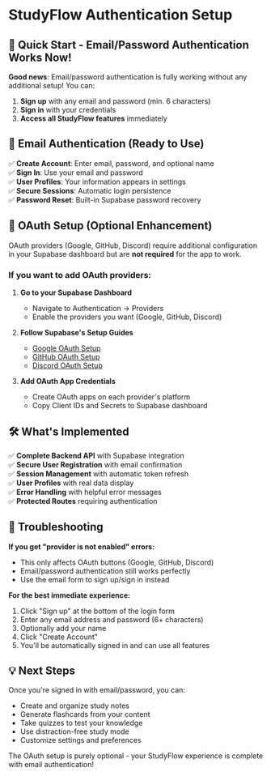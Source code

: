 # StudyFlow Authentication Setup

## 🚀 Quick Start - Email/Password Authentication Works Now!

**Good news**: Email/password authentication is fully working without any additional setup! You can:

1. **Sign up** with any email and password (min. 6 characters)
2. **Sign in** with your credentials 
3. **Access all StudyFlow features** immediately

## 📧 Email Authentication (Ready to Use)

✅ **Create Account**: Enter email, password, and optional name  
✅ **Sign In**: Use your email and password  
✅ **User Profiles**: Your information appears in settings  
✅ **Secure Sessions**: Automatic login persistence  
✅ **Password Reset**: Built-in Supabase password recovery  

## 🔐 OAuth Setup (Optional Enhancement)

OAuth providers (Google, GitHub, Discord) require additional configuration in your Supabase dashboard but are **not required** for the app to work.

### If you want to add OAuth providers:

1. **Go to your Supabase Dashboard**
   - Navigate to Authentication → Providers
   - Enable the providers you want (Google, GitHub, Discord)

2. **Follow Supabase's Setup Guides**
   - [Google OAuth Setup](https://supabase.com/docs/guides/auth/social-login/auth-google)
   - [GitHub OAuth Setup](https://supabase.com/docs/guides/auth/social-login/auth-github)  
   - [Discord OAuth Setup](https://supabase.com/docs/guides/auth/social-login/auth-discord)

3. **Add OAuth App Credentials**
   - Create OAuth apps on each provider's platform
   - Copy Client IDs and Secrets to Supabase dashboard

## 🛠 What's Implemented

✅ **Complete Backend API** with Supabase integration  
✅ **Secure User Registration** with email confirmation  
✅ **Session Management** with automatic token refresh  
✅ **User Profiles** with real data display  
✅ **Error Handling** with helpful error messages  
✅ **Protected Routes** requiring authentication  

## 🔧 Troubleshooting

**If you get "provider is not enabled" errors:**
- This only affects OAuth buttons (Google, GitHub, Discord)
- Email/password authentication still works perfectly
- Use the email form to sign up/sign in instead

**For the best immediate experience:**
1. Click "Sign up" at the bottom of the login form
2. Enter any email address and password (6+ characters)
3. Optionally add your name
4. Click "Create Account"
5. You'll be automatically signed in and can use all features

## 💡 Next Steps

Once you're signed in with email/password, you can:
- Create and organize study notes
- Generate flashcards from your content  
- Take quizzes to test your knowledge
- Use distraction-free study mode
- Customize settings and preferences

The OAuth setup is purely optional - your StudyFlow experience is complete with email authentication!